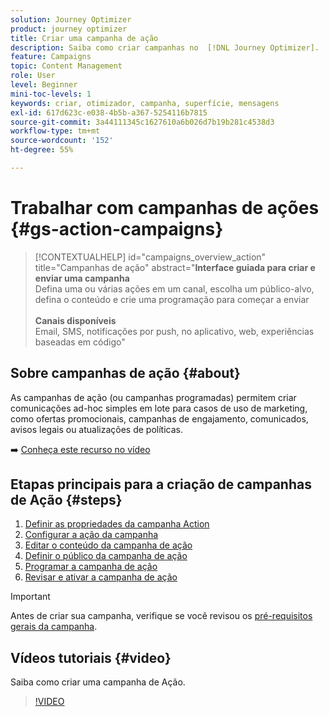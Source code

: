 ```yaml
---
solution: Journey Optimizer
product: journey optimizer
title: Criar uma campanha de ação
description: Saiba como criar campanhas no  [!DNL Journey Optimizer].
feature: Campaigns
topic: Content Management
role: User
level: Beginner
mini-toc-levels: 1
keywords: criar, otimizador, campanha, superfície, mensagens
exl-id: 617d623c-e038-4b5b-a367-5254116b7815
source-git-commit: 3a44111345c1627610a6b026d7b19b281c4538d3
workflow-type: tm+mt
source-wordcount: '152'
ht-degree: 55%

---
```



# Trabalhar com campanhas de ações {#gs-action-campaigns}

>[!CONTEXTUALHELP]
>id="campaigns_overview_action"
>title="Campanhas de ação"
>abstract="**Interface guiada para criar e enviar uma campanha**<br/> Defina uma ou várias ações em um canal, escolha um público-alvo, defina o conteúdo e crie uma programação para começar a enviar <br/><br/>**Canais disponíveis**<br/> Email, SMS, notificações por push, no aplicativo, web, experiências baseadas em código"

## Sobre campanhas de ação {#about}

As campanhas de ação (ou campanhas programadas) permitem criar comunicações ad-hoc simples em lote para casos de uso de marketing, como ofertas promocionais, campanhas de engajamento, comunicados, avisos legais ou atualizações de políticas.

➡️ [Conheça este recurso no vídeo](#video)

## Etapas principais para a criação de campanhas de Ação {#steps}

1. [Definir as propriedades da campanha Action](campaign-properties.md)
1. [Configurar a ação da campanha](campaign-action.md)
1. [Editar o conteúdo da campanha de ação](campaign-content.md)
1. [Definir o público da campanha de ação](campaign-audience.md)
1. [Programar a campanha de ação](campaign-schedule.md)
1. [Revisar e ativar a campanha de ação](review-activate-campaign.md)

>[!IMPORTANT]
>
>Antes de criar sua campanha, verifique se você revisou os [pré-requisitos gerais da campanha](../campaigns/get-started-with-campaigns.md#prerequisites).

## Vídeos tutoriais {#video}

Saiba como criar uma campanha de Ação.

>[!VIDEO](https://video.tv.adobe.com/v/3414156?quality=12&captions=por_br)

